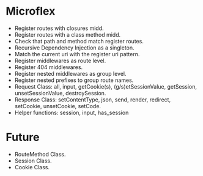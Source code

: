 # Microflex

- Register routes with closures midd.
- Register routes with a class method midd.
- Check that path and method match register routes.
- Recursive Dependency Injection as a singleton.
- Match the current uri with the register uri pattern.
- Register middlewares as route level.
- Register 404 middlewares.
- Register nested middlewares as group level.
- Register nested prefixes to group route names.
- Request Class: all, input, getCookie(s), (g/s)etSessionValue, getSession, unsetSessionValue, destroySession.
- Response Class: setContentType, json, send, render, redirect, setCookie, unsetCookie, setCode.
- Helper functions: session, input, has_session

# Future
- RouteMethod Class.
- Session Class.
- Cookie Class.
